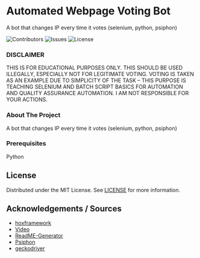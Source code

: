 

# Automated Webpage Voting Bot
A bot that changes IP every time it votes (selenium, python, psiphon)



![Contributors](https://img.shields.io/github/contributors/Genestealer/Automated-Voting-Bot?color=dark-green) ![Issues](https://img.shields.io/github/issues/Genestealer/Automated-Voting-Bot) ![License](https://img.shields.io/github/license/Genestealer/Automated-Voting-Bot) 



### DISCLAIMER
THIS IS FOR EDUCATIONAL PURPOSES ONLY. THIS SHOULD BE USED ILLEGALLY, ESPECIALLY NOT FOR LEGITIMATE VOTING. VOTING IS TAKEN AS AN EXAMPLE DUE TO SIMPLICITY OF THE TASK – THIS PURPOSE IS TEACHING SELENIUM AND BATCH SCRIPT BASICS FOR AUTOMATION AND QUALITY ASSURANCE AUTOMATION. I AM NOT RESPONSIBLE FOR YOUR ACTIONS.

### About The Project
A bot that changes IP every time it votes (selenium, python, psiphon)




### Prerequisites

Python




## License

Distributed under the MIT License. See [LICENSE](https://github.com/Genestealer/Automated-Voting-Bot/blob/main/LICENSE.md) for more information.

## Acknowledgements / Sources

* [hoxframework](https://hoxframework.com.hr/?p=516)
* [Video](https://www.youtube.com/watch?v=yEL5-xPHmno)
* [ReadME-Generator](https://github.com/ShaanCoding/ReadME-Generator)
* [Psiphon](https://s3.amazonaws.com/0ubz-2q11-gi9y/en.html)
* [geckodriver](https://github.com/mozilla/geckodriver)
